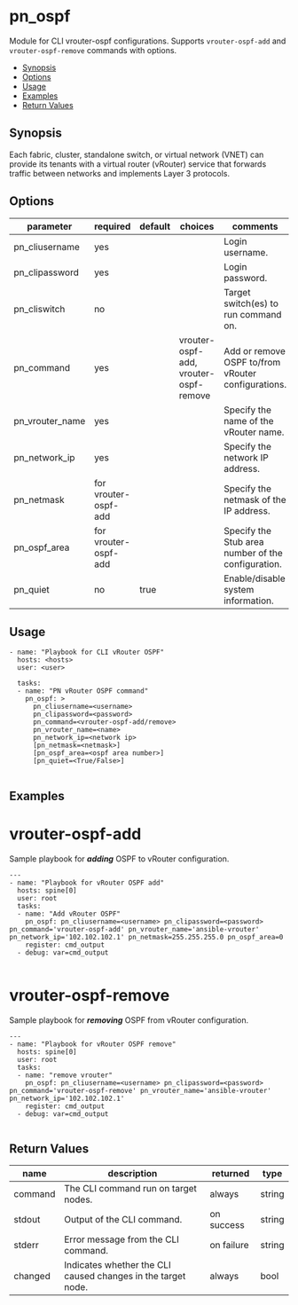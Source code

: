 # pn_ospf

 Module for CLI vrouter-ospf configurations. Supports `vrouter-ospf-add` and `vrouter-ospf-remove` commands with options.

 - [Synopsis](#synopsis)
 - [Options](#options)
 - [Usage](#usage)
 - [Examples](#examples)
 - [Return Values](#return-values)

## Synopsis

  Each fabric, cluster, standalone switch, or virtual network (VNET) can provide its tenants with a virtual router (vRouter) service that forwards traffic between networks and implements Layer 3 protocols.
  
## Options

| parameter       | required       | default      |choices       |comments                                                    |
|-----------------|----------------|--------------|--------------|------------------------------------------------------------|
| pn_cliusername  | yes            |              |              | Login username.                                            |
| pn_clipassword  | yes            |              |              | Login password.                                            |
| pn_cliswitch    | no             |              |              | Target switch(es) to run command on.                       |
| pn_command      | yes            |              | vrouter-ospf-add, vrouter-ospf-remove| Add or remove OSPF to/from vRouter configurations.|
| pn_vrouter_name | yes            |              |              | Specify the name of the vRouter name.                      |
| pn_network_ip   | yes            |              |              | Specify the network IP address.                            |
| pn_netmask      | for vrouter-ospf-add |        |              | Specify the netmask of the IP address.                     |
| pn_ospf_area    | for vrouter-ospf-add |        |              | Specify the Stub area number of the configuration.         |
| pn_quiet        | no             | true         |              | Enable/disable system information.                         |


## Usage

```
- name: "Playbook for CLI vRouter OSPF"
  hosts: <hosts>
  user: <user>
  
  tasks:
  - name: "PN vRouter OSPF command"
    pn_ospf: >
      pn_cliusername=<username> 
      pn_clipassword=<password> 
      pn_command=<vrouter-ospf-add/remove> 
      pn_vrouter_name=<name>
      pn_network_ip=<network ip>
      [pn_netmask=<netmask>]
      [pn_ospf_area=<ospf area number>]
      [pn_quiet=<True/False>]
  
```

## Examples

# vrouter-ospf-add
Sample playbook for **_adding_** OSPF to vRouter configuration.

```
---
- name: "Playbook for vRouter OSPF add"
  hosts: spine[0]
  user: root
  tasks:
  - name: "Add vRouter OSPF"
    pn_ospf: pn_cliusername=<username> pn_clipassword=<password> pn_command='vrouter-ospf-add' pn_vrouter_name='ansible-vrouter' pn_network_ip='102.102.102.1' pn_netmask=255.255.255.0 pn_ospf_area=0
    register: cmd_output
  - debug: var=cmd_output
  
```

# vrouter-ospf-remove
Sample playbook for **_removing_** OSPF from vRouter configuration.

```
---
- name: "Playbook for vRouter OSPF remove"
  hosts: spine[0]
  user: root
  tasks:
  - name: "remove vrouter"
    pn_ospf: pn_cliusername=<username> pn_clipassword=<password> pn_command='vrouter-ospf-remove' pn_vrouter_name='ansible-vrouter' pn_network_ip='102.102.102.1'
    register: cmd_output
  - debug: var=cmd_output
  
```

## Return Values

| name | description | returned | type |
|--------|------------|----------|---------|
| command | The CLI command run on target nodes. | always | string |
| stdout | Output of the CLI command. | on success | string |
| stderr | Error message from the CLI command. | on failure | string |
| changed | Indicates whether the CLI caused changes in the target node.| always | bool |
